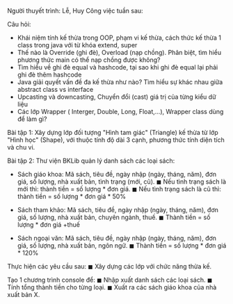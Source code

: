 Người thuyết trình: Lễ, Huy
Công việc tuần sau:

Câu hỏi: 
- Khái niệm tính kế thừa trong OOP, phạm vi kế thừa, cách thức kế thừa 1 class trong java với từ khóa extend, super
- Thế nào là Override (ghi đè), Overload (nạp chồng). Phân biệt, tìm hiểu phương thức main có thể nạp chồng được không?
- Tìm hiểu về ghi đè equal và hashcode, tại sao khi ghi đè equal lại phải ghi đè thêm hashcode
- Java giải quyết vấn đề đa kế thừa như nào? Tìm hiểu sự khác nhau giữa abstract class vs interface
- Upcasting và downcasting, Chuyển đổi (cast) giá trị của từng kiểu dữ liệu
- Các lớp Wrapper ( Interger, Double, Long, Float,...), Wrapper class dùng để làm gì?

Bài tập 1: Xây dựng lớp đối tượng "Hình tam giác" (Triangle) kế thừa từ lớp "Hình học" (Shape), với thuộc tính độ dài 3 cạnh, phương thức tính diện tích và chu vi.

Bài tập 2: Thư viện BKLib quản lý danh sách các loại sách:

+ Sách giáo khoa: Mã sách, tiêu đề, ngày nhập (ngày, tháng, năm), đơn giá, số lượng, nhà xuất bản, tình trạng (mới, cũ). 
◼ Nếu tình trạng sách là mới thì: thành tiền = số lượng * đơn giá. 
◼ Nếu tình trạng sách là cũ thì: thành tiền = số lượng * đơn giá * 50% 

+ Sách tham khảo: Mã sách, tiêu đề, ngày nhập (ngày, tháng, năm), đơn giá, số lượng, nhà xuất bản, chuyên ngành, thuế. 
◼ Thành tiền = số lượng * đơn giá +thuế

+ Sách ngoại văn: Mã sách, tiêu đề, ngày nhập (ngày, tháng, năm), đơn giá, số lượng, nhà xuất bản, ngôn ngữ.
◼ Thành tiền = số lượng * đơn giá * 120%

Thực hiện các yêu cầu sau: 
◼ Xây dựng các lớp với chức năng thừa kế. 

Tạo 1 chương trình console để:
◼ Nhập xuất danh sách các loại sách. 
◼ Tính tổng thành tiền cho từng loại. 
◼ Xuất ra các sách giáo khoa của nhà xuất bản X.